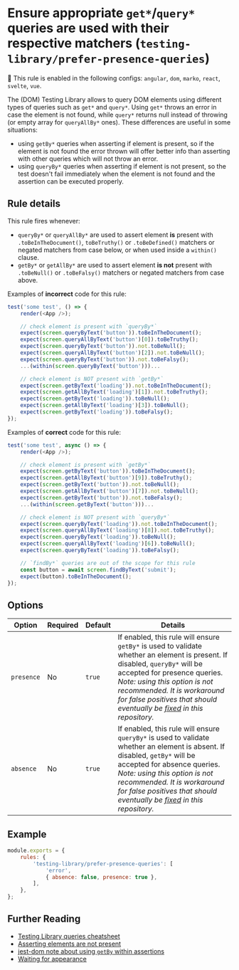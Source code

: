 # Ensure appropriate `get*`/`query*` queries are used with their respective matchers (`testing-library/prefer-presence-queries`)

💼 This rule is enabled in the following configs: `angular`, `dom`, `marko`, `react`, `svelte`, `vue`.

<!-- end auto-generated rule header -->

The (DOM) Testing Library allows to query DOM elements using different types of queries such as `get*` and `query*`. Using `get*` throws an error in case the element is not found, while `query*` returns null instead of throwing (or empty array for `queryAllBy*` ones). These differences are useful in some situations:

- using `getBy*` queries when asserting if element is present, so if the element is not found the error thrown will offer better info than asserting with other queries which will not throw an error.
- using `queryBy*` queries when asserting if element is not present, so the test doesn't fail immediately when the element is not found and the assertion can be executed properly.

## Rule details

This rule fires whenever:

- `queryBy*` or `queryAllBy*` are used to assert element **is** present with `.toBeInTheDocument()`, `toBeTruthy()` or `.toBeDefined()` matchers or negated matchers from case below, or when used inside a `within()` clause.
- `getBy*` or `getAllBy*` are used to assert element **is not** present with `.toBeNull()` or `.toBeFalsy()` matchers or negated matchers from case above.

Examples of **incorrect** code for this rule:

```js
test('some test', () => {
	render(<App />);

	// check element is present with `queryBy*`
	expect(screen.queryByText('button')).toBeInTheDocument();
	expect(screen.queryAllByText('button')[0]).toBeTruthy();
	expect(screen.queryByText('button')).not.toBeNull();
	expect(screen.queryAllByText('button')[2]).not.toBeNull();
	expect(screen.queryByText('button')).not.toBeFalsy();
	...(within(screen.queryByText('button')))...

	// check element is NOT present with `getBy*`
	expect(screen.getByText('loading')).not.toBeInTheDocument();
	expect(screen.getAllByText('loading')[1]).not.toBeTruthy();
	expect(screen.getByText('loading')).toBeNull();
	expect(screen.getAllByText('loading')[3]).toBeNull();
	expect(screen.getByText('loading')).toBeFalsy();
});
```

Examples of **correct** code for this rule:

```js
test('some test', async () => {
	render(<App />);

	// check element is present with `getBy*`
	expect(screen.getByText('button')).toBeInTheDocument();
	expect(screen.getAllByText('button')[9]).toBeTruthy();
	expect(screen.getByText('button')).not.toBeNull();
	expect(screen.getAllByText('button')[7]).not.toBeNull();
	expect(screen.getByText('button')).not.toBeFalsy();
	...(within(screen.getByText('button')))...

	// check element is NOT present with `queryBy*`
	expect(screen.queryByText('loading')).not.toBeInTheDocument();
	expect(screen.queryAllByText('loading')[8]).not.toBeTruthy();
	expect(screen.queryByText('loading')).toBeNull();
	expect(screen.queryAllByText('loading')[6]).toBeNull();
	expect(screen.queryByText('loading')).toBeFalsy();

	// `findBy*` queries are out of the scope for this rule
	const button = await screen.findByText('submit');
	expect(button).toBeInTheDocument();
});
```

## Options

| Option     | Required | Default | Details                                                                                                                                                                                                                                                                                                                                                                            |
| ---------- | -------- | ------- | ---------------------------------------------------------------------------------------------------------------------------------------------------------------------------------------------------------------------------------------------------------------------------------------------------------------------------------------------------------------------------------- |
| `presence` | No       | `true`  | If enabled, this rule will ensure `getBy*` is used to validate whether an element is present. If disabled, `queryBy*` will be accepted for presence queries. _Note: using this option is not recommended. It is workaround for false positives that should eventually be [fixed](https://github.com/testing-library/eslint-plugin-testing-library/issues/518) in this repository._ |
| `absence`  | No       | `true`  | If enabled, this rule will ensure `queryBy*` is used to validate whether an element is absent. If disabled, `getBy*` will be accepted for absence queries. _Note: using this option is not recommended. It is workaround for false positives that should eventually be [fixed](https://github.com/testing-library/eslint-plugin-testing-library/issues/518) in this repository._   |

## Example

```js
module.exports = {
	rules: {
		'testing-library/prefer-presence-queries': [
			'error',
			{ absence: false, presence: true },
		],
	},
};
```

## Further Reading

- [Testing Library queries cheatsheet](https://testing-library.com/docs/dom-testing-library/cheatsheet#queries)
- [Asserting elements are not present](https://testing-library.com/docs/guide-disappearance#asserting-elements-are-not-present)
- [jest-dom note about using `getBy` within assertions](https://testing-library.com/docs/ecosystem-jest-dom)
- [Waiting for appearance](https://testing-library.com/docs/guide-disappearance#waiting-for-appearance)
